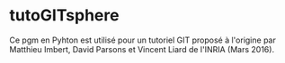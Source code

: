 # tutoGITsphere
Ce pgm en Pyhton est utilisé pour un tutoriel GIT proposé à l'origine par Matthieu Imbert, David Parsons et Vincent Liard de l'INRIA (Mars 2016).
